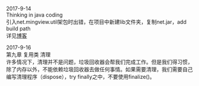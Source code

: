 2017-9-14 <br>
Thinking in java coding <br>
引入net.mingview.util架包时出错，在项目中新建lib文件夹，复制net.jar，add build path <br>
详见<a href="http://www.cnblogs.com/togeek/p/thiking_in_java_net_mindview_util_package.html">博客</a>

2017-9-16 <br>
第九章 复用类 清理<br>
许多情况下，清理并不是问题，垃圾回收器会帮我们完成工作。但是我们得习惯，除了内存以外，不能依赖垃圾回收器去做任何事情。如果需要清理，我们需要自己编写清理程序（dispose），try finally之中，不要使用finalize()。
